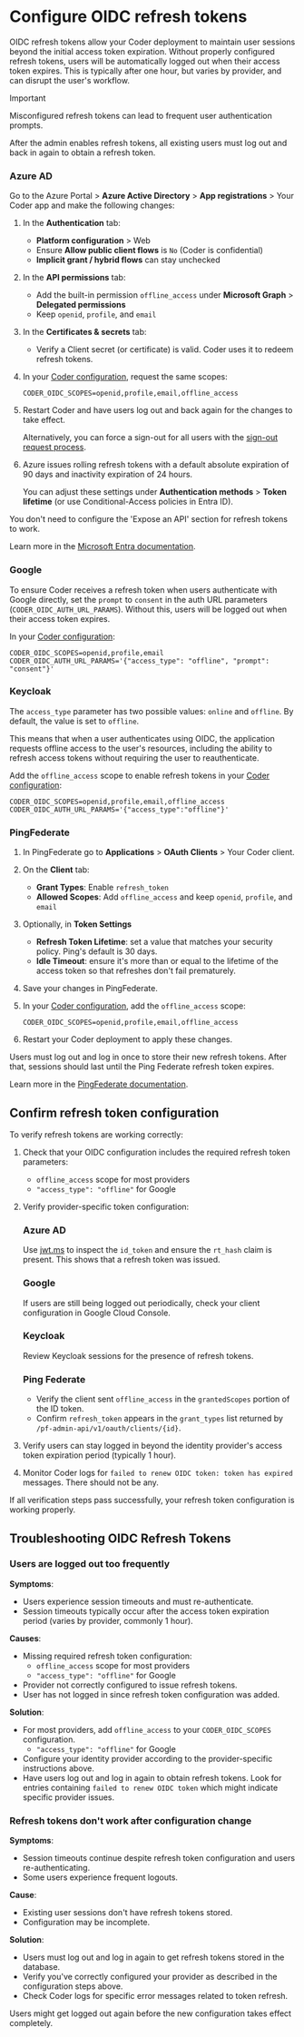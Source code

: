 # Configure OIDC refresh tokens

OIDC refresh tokens allow your Coder deployment to maintain user sessions beyond the initial access token expiration.
Without properly configured refresh tokens, users will be automatically logged out when their access token expires.
This is typically after one hour, but varies by provider, and can disrupt the user's workflow.

> [!IMPORTANT]
> Misconfigured refresh tokens can lead to frequent user authentication prompts.
>
> After the admin enables refresh tokens, all existing users must log out and back in again to obtain a refresh token.

<div class="tabs">

<!-- markdownlint-disable MD001 -->

### Azure AD

Go to the Azure Portal > **Azure Active Directory** > **App registrations** > Your Coder app and make the following changes:

1. In the **Authentication** tab:

   - **Platform configuration** > Web
   - Ensure **Allow public client flows** is `No` (Coder is confidential)
   - **Implicit grant / hybrid flows** can stay unchecked

1. In the **API permissions** tab:

   - Add the built-in permission `offline_access` under **Microsoft Graph** > **Delegated permissions**
   - Keep `openid`, `profile`, and `email`

1. In the **Certificates & secrets** tab:

   - Verify a Client secret (or certificate) is valid.
     Coder uses it to redeem refresh tokens.

1. In your [Coder configuration](../../../reference/cli/server.md#--oidc-auth-url-params), request the same scopes:

   ```env
   CODER_OIDC_SCOPES=openid,profile,email,offline_access
   ```

1. Restart Coder and have users log out and back again for the changes to take effect.

   Alternatively, you can force a sign-out for all users with the
   [sign-out request process](https://learn.microsoft.com/en-us/entra/identity-platform/v2-protocols-oidc#send-a-sign-out-request).

1. Azure issues rolling refresh tokens with a default absolute expiration of 90 days and inactivity expiration of 24 hours.

   You can adjust these settings under **Authentication methods** > **Token lifetime** (or use Conditional-Access policies in Entra ID).

You don't need to configure the 'Expose an API' section for refresh tokens to work.

Learn more in the [Microsoft Entra documentation](https://learn.microsoft.com/en-us/entra/identity-platform/v2-protocols-oidc#enable-id-tokens).

### Google

To ensure Coder receives a refresh token when users authenticate with Google directly, set the `prompt` to `consent`
in the auth URL parameters (`CODER_OIDC_AUTH_URL_PARAMS`).
Without this, users will be logged out when their access token expires.

In your [Coder configuration](../../../reference/cli/server.md#--oidc-auth-url-params):

```env
CODER_OIDC_SCOPES=openid,profile,email
CODER_OIDC_AUTH_URL_PARAMS='{"access_type": "offline", "prompt": "consent"}'
```

### Keycloak

The `access_type` parameter has two possible values: `online` and `offline`.
By default, the value is set to `offline`.

This means that when a user authenticates using OIDC, the application requests offline access to the user's resources,
including the ability to refresh access tokens without requiring the user to reauthenticate.

Add the `offline_access` scope to enable refresh tokens in your
[Coder configuration](../../../reference/cli/server.md#--oidc-auth-url-params):

```env
CODER_OIDC_SCOPES=openid,profile,email,offline_access
CODER_OIDC_AUTH_URL_PARAMS='{"access_type":"offline"}'
```

### PingFederate

1. In PingFederate go to **Applications** > **OAuth Clients** > Your Coder client.

1. On the **Client** tab:

   - **Grant Types**: Enable `refresh_token`
   - **Allowed Scopes**: Add `offline_access` and keep `openid`, `profile`, and `email`

1. Optionally, in **Token Settings**

   - **Refresh Token Lifetime**: set a value that matches your security policy. Ping's default is 30 days.
   - **Idle Timeout**: ensure it's more than or equal to the lifetime of the access token so that refreshes don't fail prematurely.

1. Save your changes in PingFederate.

1. In your [Coder configuration](../../../reference/cli/server.md#--oidc-scopes), add the `offline_access` scope:

   ```env
   CODER_OIDC_SCOPES=openid,profile,email,offline_access
   ```

1. Restart your Coder deployment to apply these changes.

Users must log out and log in once to store their new refresh tokens.
After that, sessions should last until the Ping Federate refresh token expires.

Learn more in the [PingFederate documentation](https://docs.pingidentity.com/pingfederate/12.2/administrators_reference_guide/pf_configuring_oauth_clients.html).

</div>

## Confirm refresh token configuration

To verify refresh tokens are working correctly:

1. Check that your OIDC configuration includes the required refresh token parameters:

     - `offline_access` scope for most providers
     - `"access_type": "offline"` for Google

1. Verify provider-specific token configuration:

   <div class="tabs">

   ### Azure AD

   Use [jwt.ms](https://jwt.ms) to inspect the `id_token` and ensure the `rt_hash` claim is present.
   This shows that a refresh token was issued.

   ### Google

   If users are still being logged out periodically, check your client configuration in Google Cloud Console.

   ### Keycloak

   Review Keycloak sessions for the presence of refresh tokens.

   ### Ping Federate

   - Verify the client sent `offline_access` in the `grantedScopes` portion of the ID token.
   - Confirm `refresh_token` appears in the `grant_types` list returned by `/pf-admin-api/v1/oauth/clients/{id}`.

   </div>

1. Verify users can stay logged in beyond the identity provider's access token expiration period (typically 1 hour).

1. Monitor Coder logs for `failed to renew OIDC token: token has expired` messages.
   There should not be any.

If all verification steps pass successfully, your refresh token configuration is working properly.

## Troubleshooting OIDC Refresh Tokens

### Users are logged out too frequently

**Symptoms**:

- Users experience session timeouts and must re-authenticate.
- Session timeouts typically occur after the access token expiration period (varies by provider, commonly 1 hour).

**Causes**:

- Missing required refresh token configuration:
  - `offline_access` scope for most providers
  - `"access_type": "offline"` for Google
- Provider not correctly configured to issue refresh tokens.
- User has not logged in since refresh token configuration was added.

**Solution**:

- For most providers, add `offline_access` to your `CODER_OIDC_SCOPES` configuration.
  - `"access_type": "offline"` for Google
- Configure your identity provider according to the provider-specific instructions above.
- Have users log out and log in again to obtain refresh tokens.
  Look for entries containing `failed to renew OIDC token` which might indicate specific provider issues.

### Refresh tokens don't work after configuration change

**Symptoms**:

- Session timeouts continue despite refresh token configuration and users re-authenticating.
- Some users experience frequent logouts.

**Cause**:

- Existing user sessions don't have refresh tokens stored.
- Configuration may be incomplete.

**Solution**:

- Users must log out and log in again to get refresh tokens stored in the database.
- Verify you've correctly configured your provider as described in the configuration steps above.
- Check Coder logs for specific error messages related to token refresh.

Users might get logged out again before the new configuration takes effect completely.
